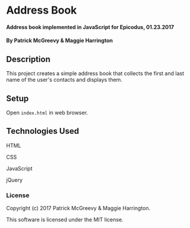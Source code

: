 # Address Book

#### Address book implemented in JavaScript for Epicodus, 01.23.2017

#### By Patrick McGreevy & Maggie Harrington

## Description

This project creates a simple address book that collects the first and last name of the user's contacts and displays them.

## Setup

Open `index.html` in web browser.

## Technologies Used

HTML

CSS

JavaScript

jQuery

### License

Copyright (c) 2017 Patrick McGreevy & Maggie Harrington.

This software is licensed under the MIT license.
